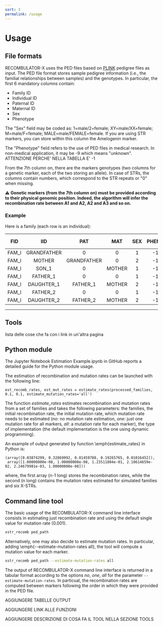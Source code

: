 ```yaml
---
sort: 3
permalink: /usage
---
```


# Usage

## File formats

RECOMBULATOR-X uses the PED files based on [PLINK](https://www.cog-genomics.org/plink/) pedigree files as input. The PED file format stores sample pedigree information (i.e., the familial relationships between samples) and the genotypes.
In particular, the first 6 mandatory columns contain: 

* Family ID
* Individual ID
* Paternal ID
* Maternal ID
* Sex
* Phenotype

The "Sex" field may be coded as: 1=male/2=female; XY=male/XX=female; M=male/F=female; MALE=male/FEMALE=female. If you are using STR markers, you can store within this column the Amelogenin marker. 

The "Phenotype" field refers to the use of PED files in medical research. In non-medical application, it may be -9 which means "unknown".  ATTENZIONE PERCHE' NELLA TABELLA E' -1
        
From the 7th column on, there are the markers genotypes (two columns for a genetic marker, each of the two storing an allele). In case of STRs, the columns contain  numbers, which correspond to the STR repeats or "0" when missing. 

:warning: **Genetic markers (from the 7th column on) must be provided according to their physical genomic position. Indeed, the algorithm will infer the recombination rate between A1 and A2, A2 and A3 and so on.** 

### Example

Here is a family (each row is an individual):

| **FID** |   **IID**   |   **PAT**   | **MAT** | **SEX** | **PHENO** | **STR-A1** | **STR-A2** | **STR-A1** | **STR-A2** | **STR-A1** | **STR-A2** |
|:-------:|:-----------:|:-----------:|:-------:|:-------:|:---------:|:----------:|:----------:|:----------:|:----------:|:----------:|:----------:|
| FAM_I | GRANDFATHER | 0           | 0       | 1       | -1        | 12         | 0          | 29         | 0          | 39         | 0          |
| FAM_I | MOTHER      | GRANDFATHER | 0       | 2       | -1        | 12         | 16         | 27         | 29         | 34         | 39         |
| FAM_I | SON_1       | 0           | MOTHER  | 1       | -1        | 12         | 0          | 29         | 0          | 34         | 0          |
| FAM_I | FATHER_1    | 0           | 0       | 1       | -1        | 14         | 0          | 21         | 0          | 37         | 0          |
| FAM_I | DAUGHTER_1  | FATHER_1    | MOTHER  | 2       | -1        | 14         | 16         | 21         | 27         | 34         | 37         |
| FAM_I | FATHER_2    | 0           | 0       | 1       | -1        | 18         | 0          | 25         | 0          | 36         | 0          |
| FAM_I | DAUGHTER_2  | FATHER_2    | MOTHER  | 2       | -1        | 12         | 18         | 25         | 29         | 36         | 39         |

---

## Tools

lista delle cose che fa con i link in un'altra pagina

## Python module

The Jupyter Notebook Estimation Example.ipynb in GitHub reports a detailed guide for the Python module usage. 

The estimation of recombination and mutation rates can be launched with the following line:

```Pyhton
est_recomb_rates, est_mut_rates = estimate_rates(processed_families, 0.1, 0.1, estimate_mutation_rates='all')
```

The function *estimate_rates* estimates recombination and mutation rates from a set of families and takes the following parameters: the families, the initial recombination rate, the initial mutation rate, which mutation rate needs to be estimated (*no*: no mutation rate estimation, *one*: just one mutation rate for all markers, *all*: a mutation rate for each marker), the type of implementation (the default implementation is the one using dynamic programming).

An example of output generated by function \emph{estimate_rates} in Python is: 

```    
(array([0.03874299, 0.32869992, 0.01459788, 0.19265765, 0.01016452]),
 array([1.00000000e-08, 1.00000000e-08, 1.23511804e-01, 2.10614659e-02, 2.24679981e-03, 1.00000000e-08]))
```
       
where, the first array (n-1 long) stores the recombination rates, while the second (n long) contains the mutation rates estimated for simulated families and six X-STRs.

## Command line tool

The basic usage of the RECOMBULATOR-X command line interface consists in estimating just recombination rate and using the default single value for mutation rate (0.001).

```Bash
xstr_recomb ped_path
``` 

Alternatively, one may also decide to estimate mutation rates. In particular, adding \emph{--estimate-mutation-rates all}, the tool will compute a mutation value for each marker. 

```Bash
xstr_recomb ped_path --estimate-mutation-rates all
```

The output of RECOMBULATOR-X command line interface is returned in a tabular format according to the options *no*, *one*, *all* for the parameter `--estimate-mutation-rates`. In particual, the recombination rates are computed between markers following the order in which they were provided in the PED file.

AGGIUNGERE TABELLE OUTPUT

AGGIUNGERE LINK ALLE FUNZIONI

AGGIUNGERE DESCRIZIONE DI COSA FA IL TOOL NELLA SEZIONE TOOLS



 



